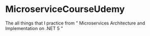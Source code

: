 # MicroserviceCourseUdemy
The all things that I practice from " Microservices Architecture and Implementation on .NET 5 "  
